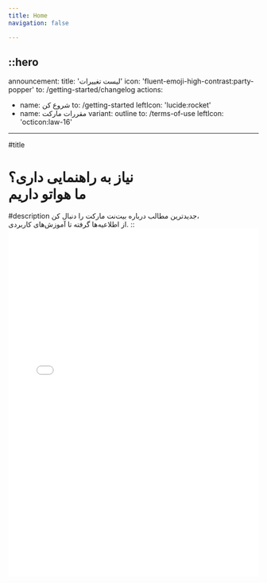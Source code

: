 ```yaml
---
title: Home
navigation: false

---
```


::hero
---
announcement:
  title: 'لیست تغییرات'
  icon: 'fluent-emoji-high-contrast:party-popper'
  to: /getting-started/changelog
actions:
  - name: شروع کن
    to: /getting-started
    leftIcon: 'lucide:rocket'
  - name: مقررات مارکت
    variant: outline
    to: /terms-of-use
    leftIcon: 'octicon:law-16'
---


#title
<h1>
نیاز به راهنمایی داری؟<br>
  <span class="text-primary">
  ما هواتو داریم
  </span>
</h1>
#description
جدیدترین مطالب درباره بیت‌نت مارکت را دنبال کن،<br>
از اطلاعیه‌ها گرفته تا آموزش‌های کاربردی.
::

<div class="border rounded-lg shadow-md">
  <iframe src="/getting-started/introduction" height="700" width="100%" class="rounded-lg" scrolling="no" frameborder="0">
</div>
